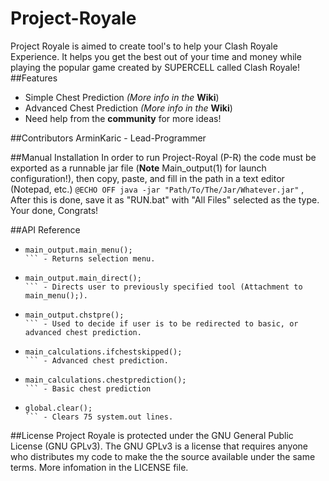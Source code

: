 # Project-Royale
  Project Royale is aimed to create tool's to help your Clash Royale Experience. It helps you get the best out of your time and money while playing the popular game created by SUPERCELL called Clash Royale!
##Features
+ Simple Chest Prediction
*(More info in the* **Wiki**)
+ Advanced Chest Prediction
*(More info in the* **Wiki**)
+ Need help from the **community** for more ideas!
  
##Contributors
ArminKaric - Lead-Programmer

##Manual Installation
  In order to run Project-Royal (P-R) the code must be exported as a runnable jar file (**Note** Main_output(1) for launch configuration!), then copy, paste, and fill in the path in a text editor (Notepad, etc.) 
    ```
    @ECHO OFF
     java -jar "Path/To/The/Jar/Whatever.jar"
    ```
, After this is done, save it as "RUN.bat" with "All Files" selected as the type. Your done, Congrats! 

##API Reference

+ ```
  main_output.main_menu(); 
  ``` - Returns selection menu.
+ ```
  main_output.main_direct();
  ``` - Directs user to previously specified tool (Attachment to main_menu();).
+ ```
  main_output.chstpre();
  ``` - Used to decide if user is to be redirected to basic, or advanced chest prediction.
+ ```
  main_calculations.ifchestskipped();
  ``` - Advanced chest prediction.
+ ```
  main_calculations.chestprediction();
  ``` - Basic chest prediction
+ ```
  global.clear();
  ``` - Clears 75 system.out lines.

 ##License
Project Royale is protected under the GNU General Public License (GNU GPLv3). The GNU GPLv3 is a license that requires anyone who distributes my code to make the the source available under the same terms. More infomation in the LICENSE file.

